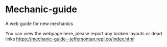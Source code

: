 # Mechanic-guide
A web guide for new mechanics

You can view the webpage here, please report any broken layouts or dead links
https://mechanic-guide--jeffersontan.repl.co/index.html
